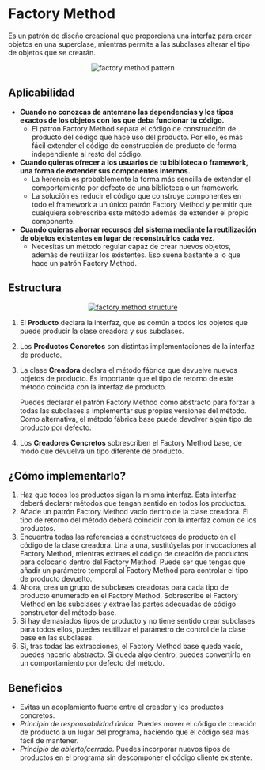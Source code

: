 # Factory Method

Es un patrón de diseño creacional que proporciona una interfaz para crear objetos en una superclase, mientras permite a las subclases alterar el tipo de objetos que se crearán.

<p align="center">
  <img src="https://refactoring.guru/images/patterns/content/factory-method/factory-method-es.png" alt="factory method pattern" />
</p>

## Aplicabilidad

- **Cuando no conozcas de antemano las dependencias y los tipos exactos de los objetos con los que deba funcionar tu código.**
    - El patrón Factory Method separa el código de construcción de producto del código que hace uso del producto. Por ello, es más fácil extender el código de construcción de producto de forma independiente al resto del código.
- **Cuando quieras ofrecer a los usuarios de tu biblioteca o framework, una forma de extender sus componentes internos.**
    - La herencia es probablemente la forma más sencilla de extender el comportamiento por defecto de una biblioteca o un framework.
    - La solución es reducir el código que construye componentes en todo el framework a un único patrón Factory Method y permitir que cualquiera sobrescriba este método además de extender el propio componente.
- **Cuando quieras ahorrar recursos del sistema mediante la reutilización de objetos existentes en lugar de reconstruirlos cada vez.**
    - Necesitas un método regular capaz de crear nuevos objetos, además de reutilizar los existentes. Eso suena bastante a lo que hace un patrón Factory Method.

## Estructura

<p align="center">
  <a href="https://refactoring.guru/es/design-patterns/factory-method" target="_blank">
    <img src="https://refactoring.guru/images/patterns/diagrams/factory-method/structure.png" alt="factory method structure" />
  </a>
</p>

1. El **Producto** declara la interfaz, que es común a todos los objetos que puede producir la clase creadora y sus subclases.
2. Los **Productos Concretos** son distintas implementaciones de la interfaz de producto.
3. La clase **Creadora** declara el método fábrica que devuelve nuevos objetos de producto. Es importante que el tipo de retorno de este método coincida con la interfaz de producto.
    
    Puedes declarar el patrón Factory Method como abstracto para forzar a todas las subclases a implementar sus propias versiones del método. Como alternativa, el método fábrica base puede devolver algún tipo de producto por defecto.
4. Los **Creadores Concretos** sobrescriben el Factory Method base, de modo que devuelva un tipo diferente de producto.

## ¿Cómo implementarlo?

1. Haz que todos los productos sigan la misma interfaz. Esta interfaz deberá declarar métodos que tengan sentido en todos los productos.
2. Añade un patrón Factory Method vacío dentro de la clase creadora. El tipo de retorno del método deberá coincidir con la interfaz común de los productos.
3. Encuentra todas las referencias a constructores de producto en el código de la clase creadora. Una a una, sustitúyelas por invocaciones al Factory Method, mientras extraes el código de creación de productos para colocarlo dentro del Factory Method.
Puede ser que tengas que añadir un parámetro temporal al Factory Method para controlar el tipo de producto devuelto.
4. Ahora, crea un grupo de subclases creadoras para cada tipo de producto enumerado en el Factory Method. Sobrescribe el Factory Method en las subclases y extrae las partes adecuadas de código constructor del método base.
5. Si hay demasiados tipos de producto y no tiene sentido crear subclases para todos ellos, puedes reutilizar el parámetro de control de la clase base en las subclases.
6. Si, tras todas las extracciones, el Factory Method base queda vacío, puedes hacerlo abstracto. Si queda algo dentro, puedes convertirlo en un comportamiento por defecto del método.

## Beneficios

- Evitas un acoplamiento fuerte entre el creador y los productos concretos.
- *Principio de responsabilidad única*. Puedes mover el código de creación de producto a un lugar del programa, haciendo que el código sea más fácil de mantener.
- *Principio de abierto/cerrado*. Puedes incorporar nuevos tipos de productos en el programa sin descomponer el código cliente existente.